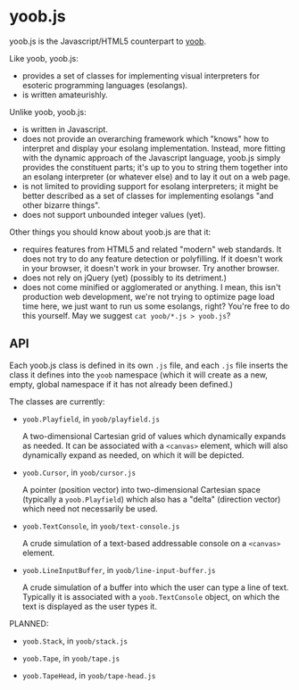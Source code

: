 yoob.js
=======

yoob.js is the Javascript/HTML5 counterpart to [yoob][].

Like yoob, yoob.js:

*   provides a set of classes for implementing visual interpreters for
    esoteric programming languages (esolangs).
*   is written amateurishly.

Unlike yoob, yoob.js:

*   is written in Javascript.
*   does not provide an overarching framework which "knows" how to interpret
    and display your esolang implementation.  Instead, more fitting with the
    dynamic approach of the Javascript language, yoob.js simply provides the
    constituent parts; it's up to you to string them together into an esolang
    interpreter (or whatever else) and to lay it out on a web page.
*   is not limited to providing support for esolang interpreters; it might
    be better described as a set of classes for implementing esolangs "and
    other bizarre things".
*   does not support unbounded integer values (yet).

Other things you should know about yoob.js are that it:

*   requires features from HTML5 and related "modern" web standards.  It does
    not try to do any feature detection or polyfilling.  If it doesn't work
    in your browser, it doesn't work in your browser.  Try another browser.
*   does not rely on jQuery (yet) (possibly to its detriment.)
*   does not come minified or agglomerated or anything.  I mean, this isn't
    production web development, we're not trying to optimize page load time
    here, we just want to run us some esolangs, right?  You're free to do
    this yourself.  May we suggest `cat yoob/*.js > yoob.js`?

API
---

Each yoob.js class is defined in its own `.js` file, and each `.js` file
inserts the class it defines into the `yoob` namespace (which it will create
as a new, empty, global namespace if it has not already been defined.)

The classes are currently:

*   `yoob.Playfield`, in `yoob/playfield.js`
    
    A two-dimensional Cartesian grid of values which dynamically expands as
    needed.  It can be associated with a `<canvas>` element, which will also
    dynamically expand as needed, on which it will be depicted.

*   `yoob.Cursor`, in `yoob/cursor.js`
    
    A pointer (position vector) into two-dimensional Cartesian space
    (typically a `yoob.Playfield`) which also has a "delta" (direction
    vector) which need not necessarily be used.

*   `yoob.TextConsole`, in `yoob/text-console.js`
    
    A crude simulation of a text-based addressable console on a `<canvas>`
    element.

*   `yoob.LineInputBuffer`, in `yoob/line-input-buffer.js`
    
    A crude simulation of a buffer into which the user can type a line of
    text.  Typically it is associated with a `yoob.TextConsole` object, on
    which the text is displayed as the user types it.

PLANNED:

*   `yoob.Stack`, in `yoob/stack.js`

*   `yoob.Tape`, in `yoob/tape.js`

*   `yoob.TapeHead`, in `yoob/tape-head.js`

[yoob]: http://catseye.tc/node/yoob.html
